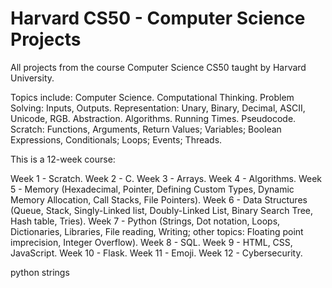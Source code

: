 # Harvard CS50 - Computer Science Projects
All projects from the course Computer Science CS50 taught by Harvard University. 

Topics include: Computer Science. Computational Thinking. Problem Solving: Inputs, Outputs. Representation: Unary, Binary, Decimal, ASCII, Unicode, RGB. Abstraction. Algorithms. Running Times. Pseudocode. Scratch: Functions, Arguments, Return Values; Variables; Boolean Expressions, Conditionals; Loops; Events; Threads.

This is a 12-week course:

Week 1 - Scratch.
Week 2 - C.
Week 3 - Arrays.
Week 4 - Algorithms.
Week 5 - Memory (Hexadecimal, Pointer, Defining Custom Types, Dynamic Memory Allocation, Call Stacks, File Pointers).
Week 6 - Data Structures (Queue, Stack, Singly-Linked list, Doubly-Linked List, Binary Search Tree, Hash table, Tries).
Week 7 - Python (Strings, Dot notation, Loops, Dictionaries, Libraries, File reading, Writing; other topics: Floating point imprecision, Integer Overflow).
Week 8 - SQL.
Week 9 - HTML, CSS, JavaScript.
Week 10 - Flask.
Week 11 - Emoji.
Week 12 - Cybersecurity.

python
strings
